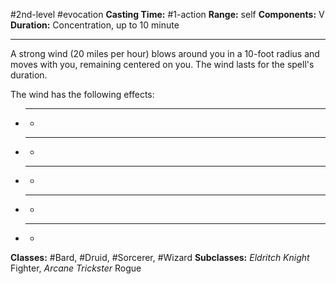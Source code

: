 #2nd-level #evocation
**Casting Time:** #1-action
**Range:** self
**Components:** V
**Duration:** Concentration, up to 10 minute

---

A strong wind (20 miles per hour) blows around you in a 10-foot radius and moves with you, remaining centered on you. The wind lasts for the spell's duration.

The wind has the following effects:

- ****
	- 
- ****
	- 
- ****
	- 
- ****
	- 
- ****
	- 


**Classes:** #Bard, #Druid, #Sorcerer, #Wizard
**Subclasses:** *Eldritch Knight* Fighter, *Arcane Trickster* Rogue
